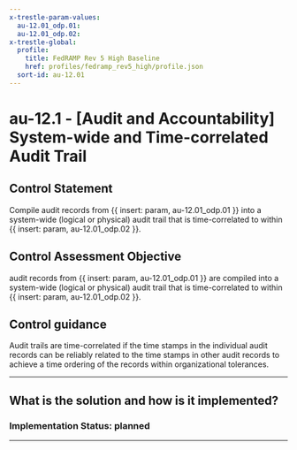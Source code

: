 ```yaml
---
x-trestle-param-values:
  au-12.01_odp.01:
  au-12.01_odp.02:
x-trestle-global:
  profile:
    title: FedRAMP Rev 5 High Baseline
    href: profiles/fedramp_rev5_high/profile.json
  sort-id: au-12.01
---
```


# au-12.1 - \[Audit and Accountability\] System-wide and Time-correlated Audit Trail

## Control Statement

Compile audit records from {{ insert: param, au-12.01_odp.01 }} into a system-wide (logical or physical) audit trail that is time-correlated to within {{ insert: param, au-12.01_odp.02 }}.

## Control Assessment Objective

audit records from {{ insert: param, au-12.01_odp.01 }} are compiled into a system-wide (logical or physical) audit trail that is time-correlated to within {{ insert: param, au-12.01_odp.02 }}.

## Control guidance

Audit trails are time-correlated if the time stamps in the individual audit records can be reliably related to the time stamps in other audit records to achieve a time ordering of the records within organizational tolerances.

______________________________________________________________________

## What is the solution and how is it implemented?

<!-- For implementation status enter one of: implemented, partial, planned, alternative, not-applicable -->

<!-- Note that the list of rules under ### Rules: is read-only and changes will not be captured after assembly to JSON -->

<!-- Add control implementation description here for control: au-12.1 -->

### Implementation Status: planned

______________________________________________________________________
